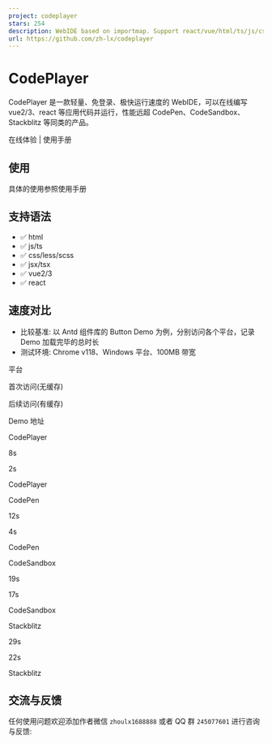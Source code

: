 ```yaml
---
project: codeplayer
stars: 254
description: WebIDE based on importmap. Support react/vue/html/ts/js/css/less/scss and so on.
url: https://github.com/zh-lx/codeplayer
---
```


CodePlayer
==========

CodePlayer 是一款轻量、免登录、极快运行速度的 WebIDE，可以在线编写 vue2/3、react 等应用代码并运行，性能远超 CodePen、CodeSandbox、Stackblitz 等同类的产品。

在线体验 | 使用手册

使用
--

具体的使用参照使用手册

支持语法
----

-   ✅ html
-   ✅ js/ts
-   ✅ css/less/scss
-   ✅ jsx/tsx
-   ✅ vue2/3
-   ✅ react

速度对比
----

-   比较基准: 以 Antd 组件库的 Button Demo 为例，分别访问各个平台，记录 Demo 加载完毕的总时长
-   测试环境: Chrome v118、Windows 平台、100MB 带宽

平台

首次访问(无缓存)

后续访问(有缓存)

Demo 地址

CodePlayer

8s

2s

CodePlayer

CodePen

12s

4s

CodePen

CodeSandbox

19s

17s

CodeSandbox

Stackblitz

29s

22s

Stackblitz

交流与反馈
-----

任何使用问题欢迎添加作者微信 `zhoulx1688888` 或者 QQ 群 `245077601` 进行咨询与反馈:
